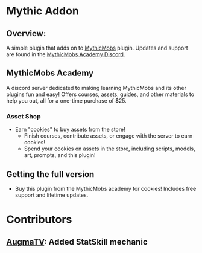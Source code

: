 # Mythic Addon

## Overview:

A simple plugin that adds on to [MythicMobs](https://mythiccraft.io/index.php?resources/mythicmobs.1/) plugin.
Updates and support are found in the [MythicMobs Academy Discord](https://discord.com/invite/9HCBneVr4R).

## MythicMobs Academy
A discord server dedicated to making learning MythicMobs and its other plugins fun and easy! Offers courses, assets, guides, and other materials to help you out, all for a one-time purchase of $25.

### Asset Shop
- Earn "cookies" to buy assets from the store!
  - Finish courses, contribute assets, or engage with the server to earn cookies!
  - Spend your cookies on assets in the store, including scripts, models, art, prompts, and this plugin!

## Getting the full version
- Buy this plugin from the MythicMobs academy for cookies! Includes free support and lifetime updates.

# Contributors

## [AugmaTV](https://github.com/AugmaTV): Added StatSkill mechanic

